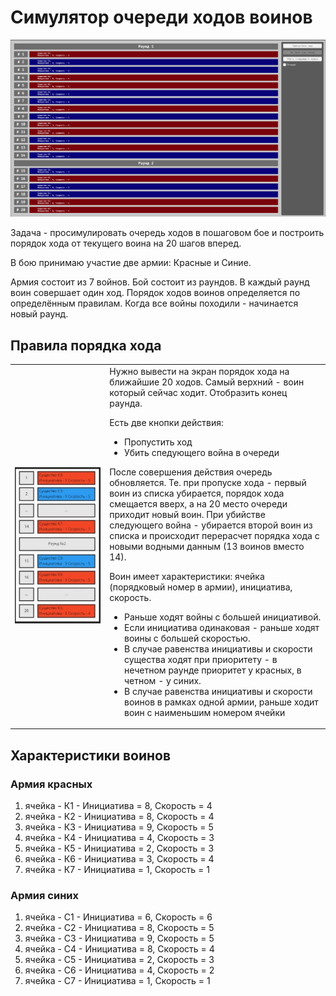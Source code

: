 # Симулятор очереди ходов воинов

![Результат](.github/result.png)

Задача - просимулировать очередь ходов в пошаговом бое и построить порядок хода от текущего воина на 20 шагов вперед.

В бою принимаю участие две армии: Красные и Синие.

Армия состоит из 7 войнов. Бой состоит из раундов. В каждый раунд воин совершает один ход.
Порядок ходов воинов определяется по определённым правилам. Когда все войны походили - начинается новый раунд.

## Правила порядка хода

<table cellpadding="0" cellspacing="0" border="0">
<tr>
<td width="30%" style="border: none!important;">

![Пример](.github/example.png)

</td>
<td style="border: none!important;">
Нужно вывести на экран порядок хода на ближайшие 20 ходов. Самый
верхний - воин который сейчас ходит. Отобразить конец раунда.

Есть две кнопки действия:
- Пропустить ход
- Убить спедующего война в очереди

После совершения действия очередь обновляется. Те. при пропуске хода - первый воин из списка убирается, порядок хода смещается вверх, а на 20 место очереди приходит новый воин. При убийстве следующего война - убирается второй воин из списка и происходит перерасчет порядка хода с новыми водными данным (13 воинов вместо 14).

Воин имеет характеристики: ячейка (порядковый номер в армии), инициатива, скорость.
- Раньше ходят войны с большей инициативой.
- Если инициатива одинаковая - раньше ходят воины с большей скоростью.
- В случае равенства инициативы и скорости существа ходят при приоритету - в нечетном раунде приоритет у красных, в четном - у синих.
- В случае равенства инициативы и скорости воинов в рамках одной армии, раньше ходит воин с наименьшим номером ячейки
</td>
</tr>
</table>

## Характеристики воинов

### Армия красных

1. ячейка - К1 - Инициатива = 8, Скорость = 4
2. ячейка - К2 - Инициатива = 8, Скорость = 4
3. ячейка - К3 - Инициатива = 9, Скорость = 5
4. ячейка - К4 - Инициатива = 4, Скорость = 3
5. ячейка - К5 - Инициатива = 2, Скорость = 3
6. ячейка - К6 - Инициатива = 3, Скорость = 4
7. ячейка - К7 - Инициатива = 1, Скорость = 1

### Армия синих

1. ячейка - С1 - Инициатива = 6, Скорость = 6
2. ячейка - С2 - Инициатива = 8, Скорость = 5
3. ячейка - С3 - Инициатива = 9, Скорость = 5
4. ячейка - С4 - Инициатива = 8, Скорость = 4
5. ячейка - С5 - Инициатива = 2, Скорость = 3
6. ячейка - С6 - Инициатива = 4, Скорость = 2
7. ячейка - С7 - Инициатива = 1, Скорость = 1


